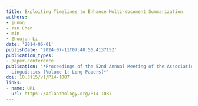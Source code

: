 ```yaml
---
title: Exploiting Timelines to Enhance Multi-document Summarization
authors:
- junng
- Yan Chen
- min
- Zhoujun Li
date: '2014-06-01'
publishDate: '2024-07-11T07:40:56.413715Z'
publication_types:
- paper-conference
publication: '*Proceedings of the 52nd Annual Meeting of the Association for Computational
  Linguistics (Volume 1: Long Papers)*'
doi: 10.3115/v1/P14-1087
links:
- name: URL
  url: https://aclanthology.org/P14-1087
---
```

